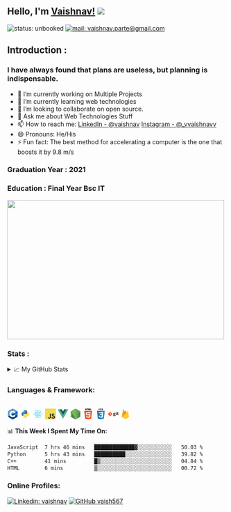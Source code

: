 ## Hello, I'm [Vaishnav!](https://https://github.com/vaish567) <img src="https://raw.githubusercontent.com/MartinHeinz/MartinHeinz/master/wave.gif" width="30px">

![status: unbooked](https://img.shields.io/badge/status-unbooked-brightgreen)
[![mail: vaishnav.parte@gmail.com](https://img.shields.io/badge/mail-vaishnav.parte%20at%20gmail%20dot%20com-red)](mailto://vaishnav.parte@gmail.com)

## Introduction :
### I have always found that plans are useless, but planning is indispensable.
- 🔭 I’m currently working on Multiple Projects
- 🌱 I’m currently learning web technologies 
- 👯 I’m looking to collaborate on open source.
- 💬 Ask me about Web Technologies Stuff
- 📫 How to reach me: [LinkedIn - @vaishnav](https://www.linkedin.com/in/vaishnav-parte-ba2343142/) [Instagram - @_vvaishnavv](https://www.instagram.com/_vvaishnavv/)
- 😄 Pronouns: He/His
- ⚡ Fun fact: The best method for accelerating a computer is the one that boosts it by 9.8 m/s

### Graduation Year : 2021 
### Education : Final Year Bsc IT 

<img align="center" src="https://media.giphy.com/media/dxn6fRlTIShoeBr69N/giphy.gif" width="500" height="320">

### Stats :
<details>
<summary>📈 My GitHub Stats</summary>

<p align="left"> <img src="https://github-readme-stats.vercel.app/api?username=vaish567&show_icons=true&theme=vision-friendly-dark" alt="abhisheknaiidu" />

</details>

### Languages & Framework:
<br/>
<code><img height="25" src="https://raw.githubusercontent.com/github/explore/80688e429a7d4ef2fca1e82350fe8e3517d3494d/topics/cpp/cpp.png"></code>
<code><img height="25" src="https://raw.githubusercontent.com/github/explore/80688e429a7d4ef2fca1e82350fe8e3517d3494d/topics/python/python.png"></code>
<code><img height="25" src="https://raw.githubusercontent.com/github/explore/80688e429a7d4ef2fca1e82350fe8e3517d3494d/topics/react/react.png"></code>
<code><img height="25" src="https://raw.githubusercontent.com/github/explore/80688e429a7d4ef2fca1e82350fe8e3517d3494d/topics/javascript/javascript.png"></code>
<code><img height="25" src="https://raw.githubusercontent.com/github/explore/80688e429a7d4ef2fca1e82350fe8e3517d3494d/topics/vue/vue.png"></code>
<code><img height="25" src="https://raw.githubusercontent.com/github/explore/80688e429a7d4ef2fca1e82350fe8e3517d3494d/topics/nodejs/nodejs.png"></code>
<code><img height="25" src="https://raw.githubusercontent.com/github/explore/80688e429a7d4ef2fca1e82350fe8e3517d3494d/topics/html/html.png"></code>
<code><img height="25" src="https://raw.githubusercontent.com/github/explore/80688e429a7d4ef2fca1e82350fe8e3517d3494d/topics/css/css.png"></code>
<code><img height="25" src="https://raw.githubusercontent.com/github/explore/80688e429a7d4ef2fca1e82350fe8e3517d3494d/topics/git/git.png"></code>
<code><img height="25" src="https://raw.githubusercontent.com/github/explore/80688e429a7d4ef2fca1e82350fe8e3517d3494d/topics/firebase/firebase.png"></code>
<br/>

📊 **This Week I Spent My Time On:**
<!--START_SECTION:waka-->
```text
JavaScript  7 hrs 46 mins   █████████████▓░░░░░░░░░░░   50.03 % 
Python      5 hrs 43 mins   ██████████░░░░░░░░░░░░░░░   39.82 % 
C++         41 mins         █▒░░░░░░░░░░░░░░░░░░░░░░░   04.84 % 
HTML        6 mins          ▒░░░░░░░░░░░░░░░░░░░░░░░░   00.72 % 
```
<!--END_SECTION:waka-->

### Online Profiles: 

[![Linkedin: vaishnav](https://img.shields.io/badge/-vaishnav-blue?style=flat-square&logo=Linkedin&logoColor=white&link=https://www.linkedin.com/in/vaishnav/)](https://www.linkedin.com/in/vaishnav-parte/)
[![GitHub vaish567](https://img.shields.io/github/followers/vaish567?label=follow&style=social)](https://github.com/vaish567)
